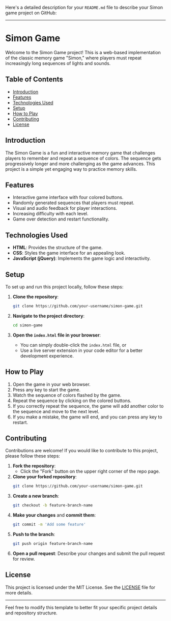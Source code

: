Here's a detailed description for your `README.md` file to describe your Simon game project on GitHub:

---

# Simon Game

Welcome to the Simon Game project! This is a web-based implementation of the classic memory game "Simon," where players must repeat increasingly long sequences of lights and sounds.

## Table of Contents

- [Introduction](#introduction)
- [Features](#features)
- [Technologies Used](#technologies-used)
- [Setup](#setup)
- [How to Play](#how-to-play)
- [Contributing](#contributing)
- [License](#license)

## Introduction

The Simon Game is a fun and interactive memory game that challenges players to remember and repeat a sequence of colors. The sequence gets progressively longer and more challenging as the game advances. This project is a simple yet engaging way to practice memory skills.

## Features

- Interactive game interface with four colored buttons.
- Randomly generated sequences that players must repeat.
- Visual and audio feedback for player interactions.
- Increasing difficulty with each level.
- Game over detection and restart functionality.

## Technologies Used

- **HTML**: Provides the structure of the game.
- **CSS**: Styles the game interface for an appealing look.
- **JavaScript (jQuery)**: Implements the game logic and interactivity.

## Setup

To set up and run this project locally, follow these steps:

1. **Clone the repository**:
    ```bash
    git clone https://github.com/your-username/simon-game.git
    ```

2. **Navigate to the project directory**:
    ```bash
    cd simon-game
    ```

3. **Open the `index.html` file in your browser**:
    - You can simply double-click the `index.html` file, or
    - Use a live server extension in your code editor for a better development experience.

## How to Play

1. Open the game in your web browser.
2. Press any key to start the game.
3. Watch the sequence of colors flashed by the game.
4. Repeat the sequence by clicking on the colored buttons.
5. If you correctly repeat the sequence, the game will add another color to the sequence and move to the next level.
6. If you make a mistake, the game will end, and you can press any key to restart.

## Contributing

Contributions are welcome! If you would like to contribute to this project, please follow these steps:

1. **Fork the repository**:
    - Click the "Fork" button on the upper right corner of the repo page.
2. **Clone your forked repository**:
    ```bash
    git clone https://github.com/your-username/simon-game.git
    ```
3. **Create a new branch**:
    ```bash
    git checkout -b feature-branch-name
    ```
4. **Make your changes** and **commit them**:
    ```bash
    git commit -m 'Add some feature'
    ```
5. **Push to the branch**:
    ```bash
    git push origin feature-branch-name
    ```
6. **Open a pull request**: Describe your changes and submit the pull request for review.

## License

This project is licensed under the MIT License. See the [LICENSE](LICENSE) file for more details.

---

Feel free to modify this template to better fit your specific project details and repository structure.
